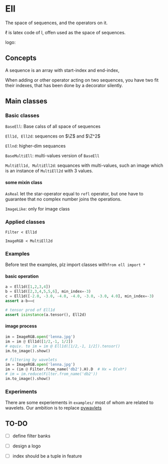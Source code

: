 # Ell



The space of sequences, and the operators on it.



$\ell$ is latex code of l, offen used as the space of sequences.



logo: 

## Concepts

A sequence is an array with start-index and end-index,

When adding or other operator acting on two sequences, you have two fit their indexes, that has been done by a decorator silently.

## Main classes

### Basic classes

`BaseEll`: Base calss of all space of sequences

`Ell1d, Ell2d`: sequences on $\Z$ and $\Z^2$

`Ellnd`: higher-dim sequances

`BaseMultiEll`: multi-values version of `BaseEll`

`MultiEll1d, MultiEll2d`: sequances with multi-values, such an image which is an instance of `MultiEll2d` with 3 values.



#### some mixin class

`AsReal` let the star-operator equal to `refl` operator, but one have to guarantee that no complex number joins the operations.

`ImageLike`: only for image class

### Applied classes

`Filter < Ell1d`

`ImageRGB < MultiEll2d`



### Examples

Before test the examples, plz import classes with`from ell import *`

#### basic operation

```python
a = Ell1d([1,2,3,4])
b = Ell1d([2,3,4,5,5,6], min_index=-3)
c = Ell1d([-2.0, -3.0, -4.0, -4.0, -3.0, -3.0, 4.0], min_index=-3)
assert a-b==c

# tensor prod of Ell1d
assert isinstance(a.tensor(), Ell2d)
```



#### image process

```python
im = ImageRGB.open('lenna.jpg')
im = im @ Ell1d([1/2,-1, 1/2])
# equiv. to im = im @ Ell1d([1/2,-1, 1/2]).tensor()
im.to_image().show()

# filtering by wavelets
im = ImageRGB.open('lenna.jpg')
im = (im @ Filter.from_name('db2').H).D  # Hx = D(xh*)
# im = im.reduce(Filter.from_name('db2'))
im.to_image().show()
```



### Experiments

There are some experiements in `examples/` most of whom are related to wavelets. Our ambition is to replace [pywavlets](http://pywavelets.readthedocs.io/en/latest/)

## TO-DO

- [ ] define filter banks
- [ ] design a logo
- [ ] index should be a tuple in feature

